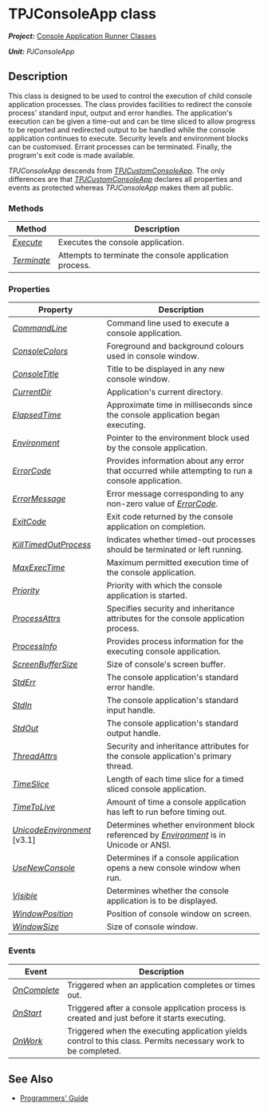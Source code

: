 # TPJConsoleApp class

***Project:*** [Console Application Runner Classes](../API.md)

***Unit:*** _PJConsoleApp_

## Description

This class is designed to be used to control the execution of child console application processes. The class provides facilities to redirect the console process' standard input, output and error handles. The application's execution can be given a time-out and can be time sliced to allow progress to be reported and redirected output to be handled while the console application continues to execute. Security levels and environment blocks can be customised. Errant processes can be terminated. Finally, the program's exit code is made available.

_TPJConsoleApp_ descends from [_TPJCustomConsoleApp_](./TPJCustomConsoleApp.md). The only differences are that [_TPJCustomConsoleApp_](./TPJCustomConsoleApp.md) declares all properties and events as protected whereas _TPJConsoleApp_ makes them all public.

### Methods

| Method | Description |
|--------|-------------|
| [_Execute_](./TPJCustomConsoleApp-Execute.md) | Executes the console application. |
| [_Terminate_](./TPJCustomConsoleApp-Terminate.md) | Attempts to terminate the console application process. |

### Properties

| Property | Description |
|----------|-------------|
| [_CommandLine_](./TPJCustomConsoleApp-CommandLine.md) | Command line used to execute a console application. |
| [_ConsoleColors_](./TPJCustomConsoleApp-ConsoleColors.md) | Foreground and background colours used in console window. |
| [_ConsoleTitle_](./TPJCustomConsoleApp-ConsoleTitle.md) | Title to be displayed in any new console window. |
| [_CurrentDir_](./TPJCustomConsoleApp-CurrentDir.md) | Application's current directory.|
| [_ElapsedTime_](./TPJCustomConsoleApp-ElapsedTime.md) | Approximate time in milliseconds since the console application began executing. |
| [_Environment_](./TPJCustomConsoleApp-Environment.md) | Pointer to the environment block used by the console application. |
| [_ErrorCode_](./TPJCustomConsoleApp-ErrorCode.md) | Provides information about any error that occurred while attempting to run a console application. |
| [_ErrorMessage_](./TPJCustomConsoleApp-ErrorMessage.md) | Error message corresponding to any non-zero value of [_ErrorCode_](./TPJCustomConsoleApp-ErrorCode.md). |
| [_ExitCode_](./TPJCustomConsoleApp-ExitCode.md) | Exit code returned by the console application on completion. |
| [_KillTimedOutProcess_](./TPJCustomConsoleApp-KillTimedOutProcess.md) | Indicates whether timed-out processes should be terminated or left running. |
| [_MaxExecTime_](./TPJCustomConsoleApp-MaxExecTime.md) | Maximum permitted execution time of the console application. |
| [_Priority_](./TPJCustomConsoleApp-Priority.md) | Priority with which the console application is started. |
| [_ProcessAttrs_](./TPJCustomConsoleApp-ProcessAttrs.md) | Specifies security and inheritance attributes for the console application process. |
| [_ProcessInfo_](./TPJCustomConsoleApp-ProcessInfo.md) | Provides process information for the executing console application. |
| [_ScreenBufferSize_](./TPJCustomConsoleApp-ScreenBufferSize.md) | Size of console's screen buffer. |
| [_StdErr_](./TPJCustomConsoleApp-StdErr.md) | The console application's standard error handle. |
| [_StdIn_](./TPJCustomConsoleApp-StdIn.md) | The console application's standard input handle. |
| [_StdOut_](./TPJCustomConsoleApp-StdOut.md) | The console application's standard output handle. |
| [_ThreadAttrs_](./TPJCustomConsoleApp-ThreadAttrs.md) | Security and inheritance attributes for the console application's primary thread. |
| [_TimeSlice_](./TPJCustomConsoleApp-TimeSlice.md) | Length of each time slice for a timed sliced console application. |
| [_TimeToLive_](./TPJCustomConsoleApp-TimeToLive.md) | Amount of time a console application has left to run before timing out. |
| [_UnicodeEnvironment_](./TPJCustomConsoleApp-UnicodeEnvironment.md) [v3.1] | Determines whether environment block referenced by [_Environment_](./TPJCustomConsoleApp-Environment.md) is in Unicode or ANSI. |
| [_UseNewConsole_](./TPJCustomConsoleApp-UseNewConsole.md) | Determines if a console application opens a new console window when run.|
| [_Visible_](./TPJCustomConsoleApp-Visible.md) | Determines whether the console application is to be displayed. |
| [_WindowPosition_](./TPJCustomConsoleApp-WindowPosition.md) | Position of console window on screen. |
| [_WindowSize_](./TPJCustomConsoleApp-WindowSize.md) | Size of console window. |

### Events

| Event | Description |
|-------|-------------|
| [_OnComplete_](./TPJCustomConsoleApp-OnComplete.md) | Triggered when an application completes or times out. |
| [_OnStart_](./TPJCustomConsoleApp-OnStart.md) | Triggered after a console application process is created and just before it starts executing. |
| [_OnWork_](./TPJCustomConsoleApp-OnWork.md) | Triggered when the executing application yields control to this class. Permits necessary work to be completed. |

## See Also

* [Programmers' Guide](../API.md)
